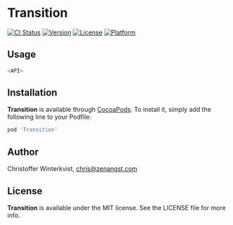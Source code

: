 # Transition

[![CI Status](http://img.shields.io/travis/zenangst/Transition.svg?style=flat)](https://travis-ci.org/zenangst/Transition)
[![Version](https://img.shields.io/cocoapods/v/Transition.svg?style=flat)](http://cocoadocs.org/docsets/Transition)
[![License](https://img.shields.io/cocoapods/l/Transition.svg?style=flat)](http://cocoadocs.org/docsets/Transition)
[![Platform](https://img.shields.io/cocoapods/p/Transition.svg?style=flat)](http://cocoadocs.org/docsets/Transition)

## Usage

```swift
<API>
```

## Installation

**Transition** is available through [CocoaPods](http://cocoapods.org). To install
it, simply add the following line to your Podfile:

```ruby
pod 'Transition'
```

## Author

Christoffer Winterkvist, chris@zenangst.com

## License

**Transition** is available under the MIT license. See the LICENSE file for more info.
